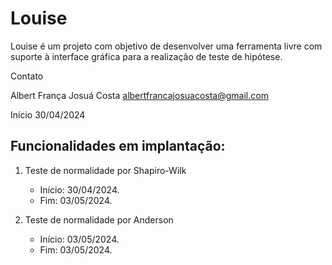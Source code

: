 # Louise

Louise é um projeto com objetivo de desenvolver uma ferramenta livre com suporte à interface gráfica para a realização de teste de hipótese.


Contato

Albert França Josuá Costa
albertfrancajosuacosta@gmail.com

Início 30/04/2024

## Funcionalidades em implantação:

1. Teste de normalidade por Shapiro-Wilk
    - Início: 30/04/2024.
    - Fim: 03/05/2024.

2. Teste de normalidade por Anderson
    - Início: 03/05/2024.
    - Fim: 03/05/2024.



